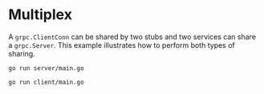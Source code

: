 # Multiplex

A `grpc.ClientConn` can be shared by two stubs and two services can share a
`grpc.Server`. This example illustrates how to perform both types of sharing.

```
go run server/main.go
```

```
go run client/main.go
```
